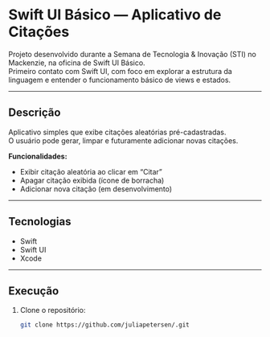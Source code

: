 # Swift UI Básico — Aplicativo de Citações

Projeto desenvolvido durante a Semana de Tecnologia & Inovação (STI) no Mackenzie, na oficina de Swift UI Básico.  
Primeiro contato com Swift UI, com foco em explorar a estrutura da linguagem e entender o funcionamento básico de views e estados.

---

## Descrição

Aplicativo simples que exibe citações aleatórias pré-cadastradas.  
O usuário pode gerar, limpar e futuramente adicionar novas citações.

**Funcionalidades:**  
- Exibir citação aleatória ao clicar em “Citar”  
- Apagar citação exibida (ícone de borracha)  
- Adicionar nova citação (em desenvolvimento)

---

## Tecnologias

- Swift  
- Swift UI  
- Xcode  

---

## Execução

1. Clone o repositório:
   ```bash
   git clone https://github.com/juliapetersen/.git
